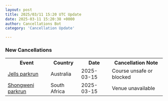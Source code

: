 ```yaml
---
layout: post
title: 2025/03/11 15:20 UTC Update
date: 2025-03-11 15:20:38 +0000
author: Cancellations Bot
category: 'Cancellation Update'

---
```


<h3>New Cancellations</h3>
<div class='hscrollable'>
<table style='width: 100%'>
    <tr>
        <th>Event</th>
        <th>Country</th>
        <th>Date</th>
        <th>Cancellation Note</th>
    </tr>
    <tr>
        <td><a href="https://www.parkrun.com.au/jells">Jells parkrun</a></td>
        <td>Australia</td>
        <td>2025-03-15</td>
        <td>Course unsafe or blocked</td>
    </tr>
    <tr>
        <td><a href="https://www.parkrun.co.za/shongweni">Shongweni parkrun</a></td>
        <td>South Africa</td>
        <td>2025-03-15</td>
        <td>Venue unavailable</td>
    </tr>
</table>
</div>
